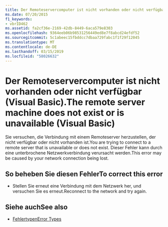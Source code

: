 ```yaml
---
title: Der Remoteservercomputer ist nicht vorhanden oder nicht verfügbar (Visual Basic).
ms.date: 07/20/2015
f1_keywords:
- vbrID462
ms.assetid: fa2cf36e-2169-42db-8449-6aca579e8303
ms.openlocfilehash: 9364eeb06b98531256449ed8e7f8abcd24efdf52
ms.sourcegitcommit: 5c1abeec15fbddcc7dbaa729fabc1f1f29f12045
ms.translationtype: MT
ms.contentlocale: de-DE
ms.lasthandoff: 03/15/2019
ms.locfileid: "58026632"
---
```

# <a name="the-remote-server-machine-does-not-exist-or-is-unavailable-visual-basic"></a><span data-ttu-id="472e2-102">Der Remoteservercomputer ist nicht vorhanden oder nicht verfügbar (Visual Basic).</span><span class="sxs-lookup"><span data-stu-id="472e2-102">The remote server machine does not exist or is unavailable (Visual Basic)</span></span>
<span data-ttu-id="472e2-103">Sie versuchen, die Verbindung mit einem Remoteserver herzustellen, der nicht verfügbar oder nicht vorhanden ist.</span><span class="sxs-lookup"><span data-stu-id="472e2-103">You are trying to connect to a remote server that is unavailable or does not exist.</span></span> <span data-ttu-id="472e2-104">Dieser Fehler kann durch eine unterbrochene Netzwerkverbindung verursacht werden.</span><span class="sxs-lookup"><span data-stu-id="472e2-104">This error may be caused by your network connection being lost.</span></span>  
  
## <a name="to-correct-this-error"></a><span data-ttu-id="472e2-105">So beheben Sie diesen Fehler</span><span class="sxs-lookup"><span data-stu-id="472e2-105">To correct this error</span></span>  
  
-   <span data-ttu-id="472e2-106">Stellen Sie erneut eine Verbindung mit dem Netzwerk her, und versuchen Sie es erneut.</span><span class="sxs-lookup"><span data-stu-id="472e2-106">Reconnect to the network and try again.</span></span>  
  
## <a name="see-also"></a><span data-ttu-id="472e2-107">Siehe auch</span><span class="sxs-lookup"><span data-stu-id="472e2-107">See also</span></span>

- [<span data-ttu-id="472e2-108">Fehlertypen</span><span class="sxs-lookup"><span data-stu-id="472e2-108">Error Types</span></span>](../../visual-basic/programming-guide/language-features/error-types.md)
